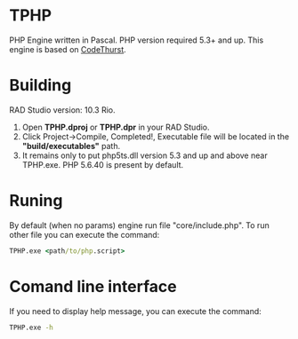 # TPHP
PHP Engine written in Pascal. PHP version required 5.3+ and up.
This engine is based on [CodeThurst](https://github.com/RooviTech/CodeThurst/).

# Building 
RAD Studio version: 10.3 Rio.
1. Open **TPHP.dproj** or **TPHP.dpr** in your RAD Studio.
2. Click Project->Compile, Completed!, Executable file will be located in the **"build/executables"** path.
3. It remains only to put php5ts.dll version 5.3 and up and above near TPHP.exe. PHP 5.6.40 is present by default.

# Runing
By default (when no params) engine run file "core/include.php".
To run other file you can execute the command:
```bat
TPHP.exe <path/to/php.script>
```

# Comand line interface
If you need to display help message, you can execute the command:
```bat
TPHP.exe -h
```